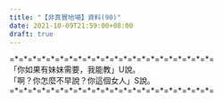 ```yaml
---
title: "【非真實地場】資料(90)"
date: 2021-10-09T21:59:00+08:00
draft: true
---
```


=\*=\*=\*=\*=\*=\*=\*=\*=\*=\*=\*=\*=\*=\*=\*=\*=\*=\*=\*=\*=\*=\*=  
「你如果有妹妹需要，我能教」U說。  
「啊？你怎麼不早說？你這個女人」S說。  
=\*=\*=\*=\*=\*=\*=\*=\*=\*=\*=\*=\*=\*=\*=\*=\*=\*=\*=\*=\*=\*=\*=  